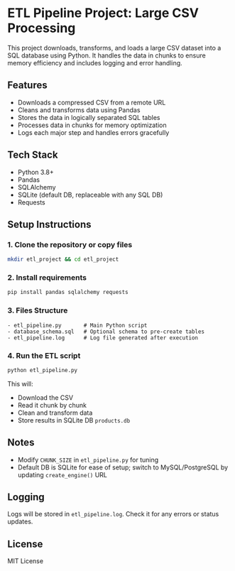 # ETL Pipeline Project: Large CSV Processing

This project downloads, transforms, and loads a large CSV dataset into a SQL database using Python. It handles the data in chunks to ensure memory efficiency and includes logging and error handling.

## Features
- Downloads a compressed CSV from a remote URL
- Cleans and transforms data using Pandas
- Stores the data in logically separated SQL tables
- Processes data in chunks for memory optimization
- Logs each major step and handles errors gracefully

## Tech Stack
- Python 3.8+
- Pandas
- SQLAlchemy
- SQLite (default DB, replaceable with any SQL DB)
- Requests

## Setup Instructions

### 1. Clone the repository or copy files
```bash
mkdir etl_project && cd etl_project
```

### 2. Install requirements
```bash
pip install pandas sqlalchemy requests
```

### 3. Files Structure
```
- etl_pipeline.py       # Main Python script
- database_schema.sql   # Optional schema to pre-create tables
- etl_pipeline.log      # Log file generated after execution
```

### 4. Run the ETL script
```bash
python etl_pipeline.py
```

This will:
- Download the CSV
- Read it chunk by chunk
- Clean and transform data
- Store results in SQLite DB `products.db`

## Notes
- Modify `CHUNK_SIZE` in `etl_pipeline.py` for tuning
- Default DB is SQLite for ease of setup; switch to MySQL/PostgreSQL by updating `create_engine()` URL

## Logging
Logs will be stored in `etl_pipeline.log`. Check it for any errors or status updates.

## License
MIT License
